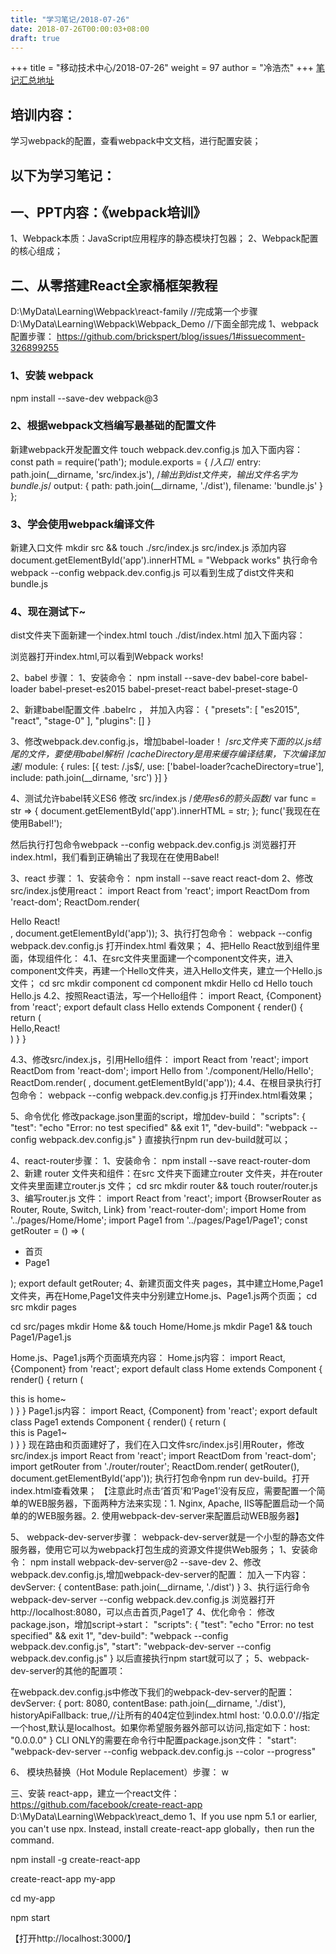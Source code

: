 ```yaml
---
title: "学习笔记/2018-07-26"
date: 2018-07-26T00:00:03+08:00
draft: true
---
```


+++
title = "移动技术中心/2018-07-26"
weight = 97
author = "冷浩杰"
+++
[笔记汇总地址](https://geek-lhj.github.io/post/index3/)

## 培训内容：
学习webpack的配置，查看webpack中文文档，进行配置安装；

## 以下为学习笔记：

## 一、PPT内容：《webpack培训》

1、Webpack本质：JavaScript应用程序的静态模块打包器；
2、Webpack配置的核心组成；


## 二、从零搭建React全家桶框架教程

D:\MyData\Learning\Webpack\react-family        //完成第一个步骤
D:\MyData\Learning\Webpack\Webpack_Demo    //下面全部完成
1、webpack配置步骤：
https://github.com/brickspert/blog/issues/1#issuecomment-326899255

### 1、安装 webpack

npm install --save-dev webpack@3

### 2、根据webpack文档编写最基础的配置文件

新建webpack开发配置文件     touch webpack.dev.config.js
加入下面内容：
const path = require('path');
module.exports = {
    /*入口*/
    entry: path.join(__dirname, 'src/index.js'),
    /*输出到dist文件夹，输出文件名字为bundle.js*/
    output: {
        path: path.join(__dirname, './dist'),
        filename: 'bundle.js'
    }
};

### 3、学会使用webpack编译文件

新建入口文件     mkdir src && touch ./src/index.js
src/index.js 添加内容
document.getElementById('app').innerHTML = "Webpack works"
执行命令 webpack --config webpack.dev.config.js
可以看到生成了dist文件夹和bundle.js

### 4、现在测试下~

dist文件夹下面新建一个index.html        touch ./dist/index.html
加入下面内容：
<!doctype html>
<html lang="en">
<head>
    <meta charset="UTF-8">
    <title>Document</title>
</head>
<body>
<div id="app"></div>
<script type="text/javascript" src="./bundle.js" charset="utf-8"></script>
</body>
</html>

浏览器打开index.html,可以看到Webpack works!

2、babel 步骤：
1、安装命令：
npm install --save-dev babel-core babel-loader babel-preset-es2015 babel-preset-react babel-preset-stage-0

2、新建babel配置文件    .babelrc ，
并加入内容：
{
   "presets": [
     "es2015",
     "react",
     "stage-0"
   ],
   "plugins": []
}

3、修改webpack.dev.config.js，增加babel-loader！
/*src文件夹下面的以.js结尾的文件，要使用babel解析*/
/*cacheDirectory是用来缓存编译结果，下次编译加速*/
module: {
     rules: [{
         test: /\.js$/,
         use: ['babel-loader?cacheDirectory=true'],
         include: path.join(__dirname, 'src')
     }]
}

4、测试允许babel转义ES6
修改 src/index.js
/*使用es6的箭头函数*/
var func = str => {
     document.getElementById('app').innerHTML = str;
};
func('我现在在使用Babel!');

然后执行打包命令webpack --config webpack.dev.config.js
浏览器打开index.html，我们看到正确输出了我现在在使用Babel!

3、react 步骤：
1、安装命令：    npm install --save react react-dom
2、修改 src/index.js使用react：
import React from 'react';
import ReactDom from 'react-dom';
ReactDom.render(
    <div>Hello React!</div>, document.getElementById('app'));
3、执行打包命令：    webpack --config webpack.dev.config.js
打开index.html 看效果；
4、把Hello React放到组件里面，体现组件化：
4.1、在src文件夹里面建一个component文件夹，进入component文件夹，再建一个Hello文件夹，进入Hello文件夹，建立一个Hello.js文件；
cd src
mkdir component
cd component
mkdir Hello
cd Hello
touch Hello.js
4.2、按照React语法，写一个Hello组件：
import React, {Component} from 'react';
export default class Hello extends Component {
    render() {
        return (
            <div>
                Hello,React!
            </div>
        )
    }
}

4.3、修改src/index.js，引用Hello组件：
import React from 'react';
import ReactDom from 'react-dom';
import Hello from './component/Hello/Hello';
ReactDom.render(
    <Hello/>, document.getElementById('app'));
4.4、在根目录执行打包命令：    webpack --config webpack.dev.config.js
打开index.html看效果；

5、命令优化
修改package.json里面的script，增加dev-build：
"scripts": {
    "test": "echo \"Error: no test specified\" && exit 1",
    "dev-build": "webpack --config webpack.dev.config.js"
  }
直接执行npm run dev-build就可以；

4、react-router步骤：
1、安装命令：    npm install --save react-router-dom
2、新建 router 文件夹和组件：在src 文件夹下面建立router 文件夹，并在router 文件夹里面建立router.js 文件；
cd src
mkdir router && touch router/router.js
3、编写router.js 文件：
import React from 'react';
import {BrowserRouter as Router, Route, Switch, Link} from 'react-router-dom';
import Home from '../pages/Home/Home';
import Page1 from '../pages/Page1/Page1';
const getRouter = () => (
    <Router>
        <div>
            <ul>
                <li><Link to="/">首页</Link></li>
                <li><Link to="/page1">Page1</Link></li>
            </ul>
            <Switch>
                <Route exact path="/" component={Home}/>
                <Route path="/page1" component={Page1}/>
            </Switch>
        </div>
    </Router>
);
export default getRouter;
4、新建页面文件夹 pages，其中建立Home,Page1文件夹，再在Home,Page1文件夹中分别建立Home.js、Page1.js两个页面；
cd src
mkdir pages

cd src/pages
mkdir Home && touch Home/Home.js
mkdir Page1 && touch Page1/Page1.js

Home.js、Page1.js两个页面填充内容：
Home.js内容：
import React, {Component} from 'react';
export default class Home extends Component {
    render() {
        return (
            <div>
                this is home~
            </div>
        )
    }
}
Page1.js内容：
import React, {Component} from 'react';
export default class Page1 extends Component {
    render() {
        return (
            <div>
                this is Page1~
            </div>
        )
    }
}
现在路由和页面建好了，我们在入口文件src/index.js引用Router，修改src/index.js
import React from 'react';
import ReactDom from 'react-dom';
import getRouter from './router/router';
ReactDom.render(
    getRouter(), document.getElementById('app'));
执行打包命令npm run dev-build。打开index.html查看效果；
【注意此时点击‘首页’和‘Page1’没有反应，需要配置一个简单的WEB服务器，下面两种方法来实现：1. Nginx, Apache, IIS等配置启动一个简单的的WEB服务器。2. 使用webpack-dev-server来配置启动WEB服务器】

5、 webpack-dev-server步骤：
webpack-dev-server就是一个小型的静态文件服务器，使用它可以为webpack打包生成的资源文件提供Web服务；
1、安装命令：     npm install webpack-dev-server@2 --save-dev
2、修改webpack.dev.config.js,增加webpack-dev-server的配置：
加入一下内容：
    devServer: {
        contentBase: path.join(__dirname, './dist')
    }
3、执行运行命令
webpack-dev-server --config webpack.dev.config.js
浏览器打开http://localhost:8080，可以点击首页,Page1了
4、优化命令：
修改package.json，增加script->start：
"scripts": {
    "test": "echo \"Error: no test specified\" && exit 1",
    "dev-build": "webpack --config webpack.dev.config.js",
    "start": "webpack-dev-server --config webpack.dev.config.js"
  }
以后直接执行npm start就可以了；
5、webpack-dev-server的其他的配置项：

在webpack.dev.config.js中修改下我们的webpack-dev-server的配置：
devServer: {
    port: 8080,
    contentBase: path.join(__dirname, './dist'),
    historyApiFallback: true,//让所有的404定位到index.html
    host: '0.0.0.0'//指定一个host,默认是localhost。如果你希望服务器外部可以访问,指定如下：host: "0.0.0.0"
}
CLI ONLY的需要在命令行中配置package.json文件：
"start": "webpack-dev-server --config webpack.dev.config.js --color --progress"

6、 模块热替换（Hot Module Replacement）步骤：
w





三、安装 react-app，建立一个react文件：https://github.com/facebook/create-react-app
D:\MyData\Learning\Webpack\react_demo
1、If you use npm 5.1 or earlier, you can't use npx. Instead, install create-react-app globally，then run the command.

npm install -g create-react-app

create-react-app my-app

cd my-app

npm start

【打开http://localhost:3000/】



